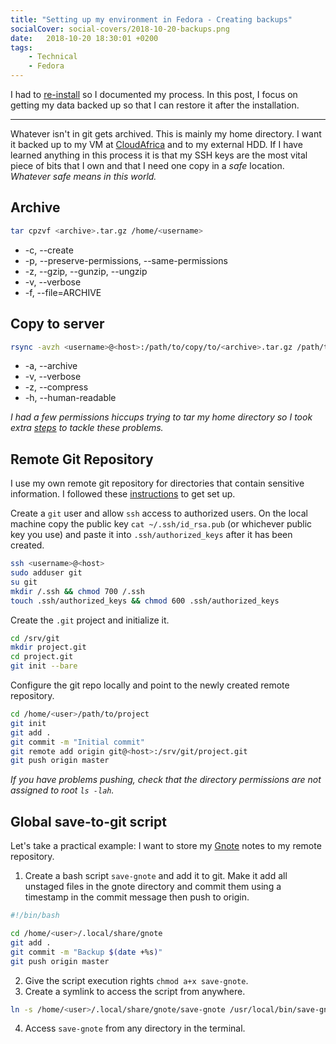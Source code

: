 ```yaml
---
title: "Setting up my environment in Fedora - Creating backups"
socialCover: social-covers/2018-10-20-backups.png
date:   2018-10-20 18:30:01 +0200
tags:
    - Technical
    - Fedora
---
```


I had to [re-install](/blog/setting-up-my-environment-in-fedora) so I documented my process.
In this post, I focus on getting my data backed up so that I can restore it after the 
installation.

---

Whatever isn't in git gets archived. This is mainly my home directory.
I want it backed up to my VM at [CloudAfrica](https://www.cloudafrica.net/) 
and to my external HDD. If I have learned anything in this process it is that my SSH keys are 
the most vital piece of bits that I own and that I need one copy in a *safe* location. 
*Whatever safe means in this world.*

## Archive

```bash
tar cpzvf <archive>.tar.gz /home/<username>
```

* -c, --create
* -p, --preserve-permissions, --same-permissions
* -z, --gzip, --gunzip, --ungzip
* -v, --verbose
* -f, --file=ARCHIVE

## Copy to server

```bash
rsync -avzh <username>@<host>:/path/to/copy/to/<archive>.tar.gz /path/to/copy/from/<archive>.tar.gz
```

* -a, --archive
* -v, --verbose
* -z, --compress
* -h, --human-readable

*I had a few permissions hiccups trying to tar my home directory so I took extra 
[steps](/blog/setting-up-my-environment-in-fedora) to tackle these problems.*

## Remote Git Repository

I use my own remote git repository for directories that contain sensitive information.
I followed these [instructions](https://git-scm.com/book/en/v2/Git-on-the-Server-Setting-Up-the-Server)
to get set up.

Create a `git` user and allow `ssh` access to authorized users. On the local machine copy the public key
`cat ~/.ssh/id_rsa.pub` (or whichever public key you use) and paste it into `.ssh/authorized_keys` after it 
has been created.

```bash
ssh <username>@<host>
sudo adduser git
su git
mkdir /.ssh && chmod 700 /.ssh
touch .ssh/authorized_keys && chmod 600 .ssh/authorized_keys
```

Create the `.git` project and initialize it.

```bash
cd /srv/git
mkdir project.git
cd project.git
git init --bare
```

Configure the git repo locally and point to the newly created remote repository.

```bash
cd /home/<user>/path/to/project
git init
git add .
git commit -m "Initial commit"
git remote add origin git@<host>:/srv/git/project.git
git push origin master
```

*If you have problems pushing, check that the directory permissions are not assigned to root `ls -lah`.*

## Global save-to-git script

Let's take a practical example: I want to store my [Gnote](https://wiki.gnome.org/Apps/Gnote) notes to my remote repository. 

1. Create a bash script `save-gnote` and add it to git. Make it add all 
unstaged files in the gnote directory and commit them using a timestamp in the commit message then push to origin.

```bash
#!/bin/bash

cd /home/<user>/.local/share/gnote
git add .
git commit -m "Backup $(date +%s)"
git push origin master
```

2. Give the script execution rights `chmod a+x save-gnote`.
3. Create a symlink to access the script from anywhere.

```bash
ln -s /home/<user>/.local/share/gnote/save-gnote /usr/local/bin/save-gnote
```

4. Access `save-gnote` from any directory in the terminal.